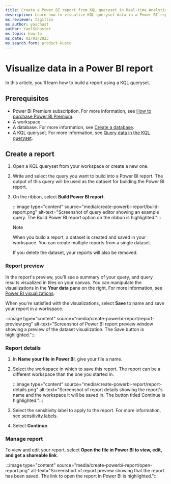 ```yaml
---
title: Create a Power BI report from KQL queryset in Real-time Analytics
description: Learn how to visualize KQL queryset data in a Power BI report
ms.reviewer: tzgitlin
ms.author: yaschust
author: YaelSchuster
ms.topic: how-to
ms.date: 02/01/2023
ms.search.form: product-kusto
---
```


# Visualize data in a Power BI report

In this article, you'll learn how to build a report using a KQL queryset.

## Prerequisites

* Power BI Premium subscription. For more information, see [How to purchase Power BI Premium](/power-bi/enterprise/service-admin-premium-purchase).
* A workspace
* A database. For more information, see [Create a database](create-database.md).
* A KQL queryset. For more information, see [Query data in the KQL queryset](kusto-query-set.md).

## Create a report

1. Open a KQL queryset from your workspace or create a new one.

1. Write and select the query you want to build into a Power BI report. The output of this query will be used as the dataset for building the Power BI report.
1. On the ribbon, select **Build Power BI report**.

    :::image type="content" source="media/create-powerbi-report/build-report.png" alt-text="Screenshot of query editor showing an example query. The Build Power BI report option on the ribbon is highlighted.":::

    >[!NOTE]
    > When you build a report, a dataset is created and saved in your workspace. You can create multiple reports from a single dataset.
    >
    > If you delete the dataset, your reports will also be removed.

### Report preview

In the report's preview, you'll see a summary of your query, and query results visualized in tiles on your canvas. You can manipulate the visualizations in the **Your data** pane on the right. For more information, see [Power BI visualizations](/power-bi/visuals/power-bi-report-visualizations).

When you're satisfied with the visualizations, select **Save** to name and save your report in a workspace.

:::image type="content" source="media/create-powerbi-report/report-preview.png" alt-text="Screenshot of Power BI report preview window showing a preview of the dataset visualization. The Save button is highlighted.":::

### Report details

1. In **Name your file in Power BI**, give your file a name.
1. Select the workspace in which to save this report. The report can be a different workspace than the one you started in.

    :::image type="content" source="media/create-powerbi-report/report-details.png" alt-text="Screenshot of report details showing the report's name and the workspace it will be saved in. The button titled Continue is highlighted.":::

1. Select the sensitivity label to apply to the report. For more information, see [sensitivity labels](/power-bi/enterprise/service-security-apply-data-sensitivity-labels).
1. Select **Continue**.

### Manage report

To view and edit your report, select **Open the file in Power BI to view, edit, and get a shareable link**.

:::image type="content" source="media/create-powerbi-report/open-report.png" alt-text="Screenshort of report preview showing that the report has been saved. The link to open the report in Power BI is highlighted.":::
